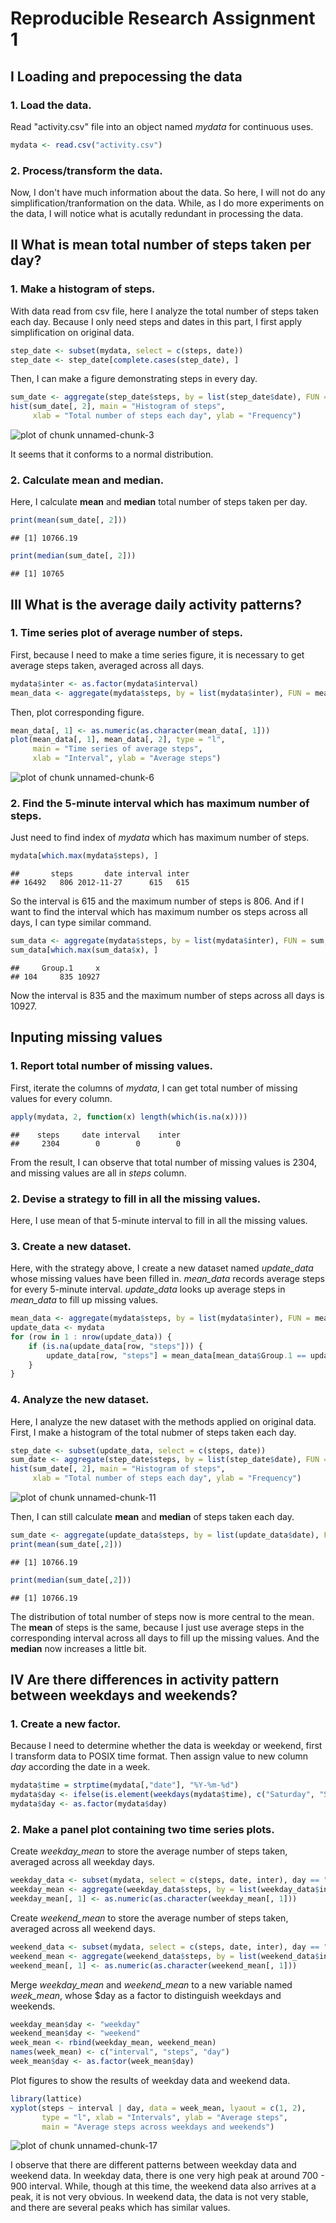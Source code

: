 Reproducible Research Assignment 1
======================================


## I Loading and prepocessing the data

### 1. Load the data.
Read "activity.csv" file into an object named *mydata* for continuous uses.


```r
mydata <- read.csv("activity.csv")
```

### 2. Process/transform the data.
Now, I don't have much information about the data. So here, I will not do any simplification/tranformation on the data. While, as I do more experiments on the data, I will notice what is acutally redundant in processing the data.


## II What is mean total number of steps taken per day?
### 1. Make a histogram of steps.
With data read from csv file, here I analyze the total number of steps taken each day. Because I only need steps and dates in this part, I first apply simplification on original data.


```r
step_date <- subset(mydata, select = c(steps, date))
step_date <- step_date[complete.cases(step_date), ]
```

Then, I can make a figure demonstrating steps in every day.


```r
sum_date <- aggregate(step_date$steps, by = list(step_date$date), FUN = sum)
hist(sum_date[, 2], main = "Histogram of steps", 
     xlab = "Total number of steps each day", ylab = "Frequency")
```

![plot of chunk unnamed-chunk-3](figure/unnamed-chunk-3-1.png) 

It seems that it conforms to a normal distribution.

### 2. Calculate **mean** and **median**.
Here, I calculate **mean** and **median** total number of steps taken per day.


```r
print(mean(sum_date[, 2]))
```

```
## [1] 10766.19
```

```r
print(median(sum_date[, 2]))
```

```
## [1] 10765
```


## III What is the average daily activity patterns?
### 1. Time series plot of average number of steps.
First, because I need to make a time series figure, it is necessary to get average steps taken, averaged across all days.


```r
mydata$inter <- as.factor(mydata$interval)
mean_data <- aggregate(mydata$steps, by = list(mydata$inter), FUN = mean, na.rm = TRUE)
```

Then, plot corresponding figure.


```r
mean_data[, 1] <- as.numeric(as.character(mean_data[, 1]))
plot(mean_data[, 1], mean_data[, 2], type = "l", 
     main = "Time series of average steps",
     xlab = "Interval", ylab = "Average steps")
```

![plot of chunk unnamed-chunk-6](figure/unnamed-chunk-6-1.png) 

### 2. Find the 5-minute interval which has maximum number of steps.
Just need to find index of *mydata* which has maximum number of steps.


```r
mydata[which.max(mydata$steps), ]
```

```
##       steps       date interval inter
## 16492   806 2012-11-27      615   615
```

So the interval is 615 and the maximum number of steps is 806.
And if I want to find the interval which has maximum number os steps across all days, I can type similar command.


```r
sum_data <- aggregate(mydata$steps, by = list(mydata$inter), FUN = sum, na.rm = TRUE)
sum_data[which.max(sum_data$x), ]
```

```
##     Group.1     x
## 104     835 10927
```

Now the interval is 835 and the maximum number of steps across all days is 10927.


## Inputing missing values
### 1. Report total number of missing values.
First, iterate the columns of *mydata*, I can get total number of missing values for every column.


```r
apply(mydata, 2, function(x) length(which(is.na(x))))
```

```
##    steps     date interval    inter 
##     2304        0        0        0
```

From the result, I can observe that total number of missing values is 2304, and missing values are all in *steps* column.

### 2. Devise a strategy to fill in all the missing values.
Here, I use mean of that 5-minute interval to fill in all the missing values.

### 3. Create a new dataset.
Here, with the strategy above, I create a new dataset named *update_data* whose missing values have been filled in. *mean_data* records average steps for every 5-minute interval. *update_data* looks up average steps in *mean_data* to fill up missing values.


```r
mean_data <- aggregate(mydata$steps, by = list(mydata$inter), FUN = mean, na.rm = TRUE)
update_data <- mydata
for (row in 1 : nrow(update_data)) {
    if (is.na(update_data[row, "steps"])) {
        update_data[row, "steps"] = mean_data[mean_data$Group.1 == update_data[row, "inter"], 2]
    }
}
```


### 4. Analyze the new dataset.
Here, I analyze the new dataset with the methods applied on original data.
First, I make a histogram of the total nubmer of steps taken each day.


```r
step_date <- subset(update_data, select = c(steps, date))
sum_date <- aggregate(step_date$steps, by = list(step_date$date), FUN = sum)
hist(sum_date[, 2], main = "Histogram of steps", 
     xlab = "Total number of steps each day", ylab = "Frequency")
```

![plot of chunk unnamed-chunk-11](figure/unnamed-chunk-11-1.png) 

Then, I can still calculate **mean** and **median** of steps taken each day.


```r
sum_date <- aggregate(update_data$steps, by = list(update_data$date), FUN = sum)
print(mean(sum_date[,2]))
```

```
## [1] 10766.19
```

```r
print(median(sum_date[,2]))
```

```
## [1] 10766.19
```

The distribution of total number of steps now is more central to the mean. The **mean** of steps is the same, because I just use average steps in the corresponding interval across all days to fill up the missing values. And the **median** now increases a little bit.


## IV Are there differences in activity pattern between weekdays and weekends?
### 1. Create a new factor.
Because I need to determine whether the data is weekday or weekend, first I transform data to POSIX time format. Then assign value to new column *day* according the date in a week.


```r
mydata$time = strptime(mydata[,"date"], "%Y-%m-%d")
mydata$day <- ifelse(is.element(weekdays(mydata$time), c("Saturday", "Sunday")), "weekend", "weekday")
mydata$day <- as.factor(mydata$day)
```

### 2. Make a panel plot containing two time series plots.
Create *weekday_mean* to store the average number of steps taken, averaged across all weekday days.


```r
weekday_data <- subset(mydata, select = c(steps, date, inter), day == "weekday")
weekday_mean <- aggregate(weekday_data$steps, by = list(weekday_data$inter), FUN = mean, na.rm = TRUE)
weekday_mean[, 1] <- as.numeric(as.character(weekday_mean[, 1]))
```

Create *weekend_mean* to store the average number of steps taken, averaged across all weekend days.


```r
weekend_data <- subset(mydata, select = c(steps, date, inter), day == "weekend")
weekend_mean <- aggregate(weekend_data$steps, by = list(weekend_data$inter), FUN = mean, na.rm = TRUE)
weekend_mean[, 1] <- as.numeric(as.character(weekend_mean[, 1]))
```

Merge *weekday_mean* and *weekend_mean* to a new variable named *week_mean*, whose $day as a factor to distinguish weekdays and weekends.


```r
weekday_mean$day <- "weekday"
weekend_mean$day <- "weekend"
week_mean <- rbind(weekday_mean, weekend_mean)
names(week_mean) <- c("interval", "steps", "day")
week_mean$day <- as.factor(week_mean$day)
```

Plot figures to show the results of weekday data and weekend data.


```r
library(lattice)
xyplot(steps ~ interval | day, data = week_mean, lyaout = c(1, 2), 
       type = "l", xlab = "Intervals", ylab = "Average steps",
       main = "Average steps across weekdays and weekends")
```

![plot of chunk unnamed-chunk-17](figure/unnamed-chunk-17-1.png) 

I observe that there are different patterns between weekday data and weekend data. In weekday data, there is one very high peak at around 700 - 900 interval. While, though at this time, the weekend data also arrives at a peak, it is not very obvious. In weekend data, the data is not very stable, and there are several peaks which has similar values.
